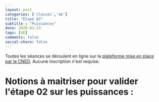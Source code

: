 ```yaml
---
layout: post 
categories: ['classes','4e']
title: "Étape 02"
subtitle : "Puissances"
date: 2020-03-23
tags: [4E]
comments: false
social-share: false
---
```

Toutes les séances se déroulent en ligne sur la [plateforme mise en place par le CNED](https://eu.bbcollab.com/guest/7ff0892b6f4f418cbdc29ce8a8ea46cb). Aucune inscription n'est requise.

# Notions à maitriser pour valider l'étape 02 sur les puissances :
 
 
